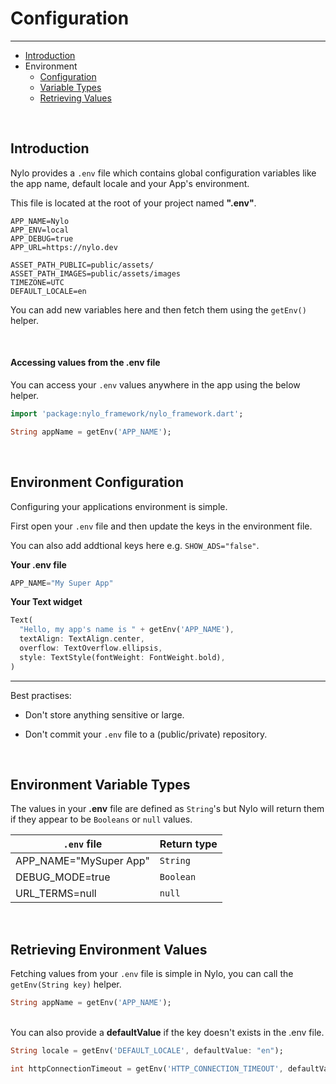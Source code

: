 # Configuration

---

<a name="section-1"></a>
- [Introduction](#introduction "Introduction to configuration in Nylo")
- Environment
  - [Configuration](#environment-configuration "Environment configuration")
  - [Variable Types](#environment-variable-types "Environment variable types")
  - [Retrieving Values](#retrieving-environment-values "Retrieving environment values")

<a name="introduction"></a>
<br>
## Introduction

Nylo provides a `.env` file which contains global configuration variables like the app name, default locale and your App's environment.

This file is located at the root of your project named <b>".env"</b>.

``` env
APP_NAME=Nylo
APP_ENV=local
APP_DEBUG=true
APP_URL=https://nylo.dev

ASSET_PATH_PUBLIC=public/assets/
ASSET_PATH_IMAGES=public/assets/images
TIMEZONE=UTC
DEFAULT_LOCALE=en
```

You can add new variables here and then fetch them using the `getEnv()` helper.

<br>

#### Accessing values from the .env file

You can access your `.env` values anywhere in the app using the below helper.

``` dart
import 'package:nylo_framework/nylo_framework.dart';

String appName = getEnv('APP_NAME');
```

<a name="environment-configuration"></a>
<br>

## Environment Configuration

Configuring your applications environment is simple. 

First open your `.env` file and then update the keys in the environment file.

You can also add addtional keys here e.g. `SHOW_ADS="false"`.

<b>Your .env file</b>
``` dart
APP_NAME="My Super App"
```

<b>Your Text widget</b>

``` dart
Text(
  "Hello, my app's name is " + getEnv('APP_NAME'),
  textAlign: TextAlign.center,
  overflow: TextOverflow.ellipsis,
  style: TextStyle(fontWeight: FontWeight.bold),
)
```

---

Best practises:

- Don't store anything sensitive or large.

- Don't commit your `.env` file to a (public/private) repository.

<a name="environment-variable-types"></a>
<br>

## Environment Variable Types

The values in your <b>.env</b> file are defined as `String`'s but Nylo will return them if they appear to be `Booleans` or `null` values.

| `.env` file | Return type |
|---|---|
| APP\_NAME="MySuper App" | `String` |
| DEBUG\_MODE=true | `Boolean`  |
| URL_TERMS=null | `null` |


<a name="retrieving-environment-values"></a>
<br>

## Retrieving Environment Values

Fetching values from your `.env` file is simple in Nylo, you can call the `getEnv(String key)` helper. 

``` dart
String appName = getEnv('APP_NAME');
```

<br>
You can also provide a <b>defaultValue</b> if the key doesn't exists in the .env file.

``` dart
String locale = getEnv('DEFAULT_LOCALE', defaultValue: "en");

int httpConnectionTimeout = getEnv('HTTP_CONNECTION_TIMEOUT', defaultValue: (60 * 1000));
```
